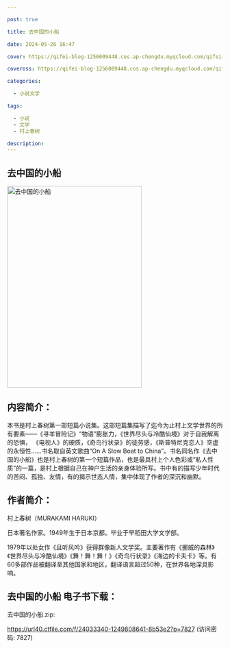 ```yaml
---

post: true

title: 去中国的小船

date: 2024-05-26 16:47

cover: https://qifei-blog-1256009448.cos.ap-chengdu.myqcloud.com/qifei-blog/6639897f0ea9cb1403aa63f4.jpg

coveross: https://qifei-blog-1256009448.cos.ap-chengdu.myqcloud.com/qifei-blog/6639897f0ea9cb1403aa63f4.jpg

categories:

  - 小说文学

tags:

  - 小说
  - 文学
  - 村上春树

description:
---
```


## 去中国的小船
<img alt="去中国的小船 " class="aligncenter loaded" data-was-processed="true" decoding="async" fetchpriority="high" height="471" src="https://qifei-blog-1256009448.cos.ap-chengdu.myqcloud.com/qifei-blog/6639897f0ea9cb1403aa63f4.jpg " style="cursor: zoom-in;" width="314"/>

## 内容简介：

本书是村上春树第一部短篇小说集。这部短篇集描写了迄今为止村上文学世界的所有要素——《寻羊冒险记》“物语”膨胀力，《世界尽头与冷酷仙境》对于自我解离的恐惧， 《电视人》的硬质，《奇鸟行状录》的徒劳感，《斯普特尼克恋人》空虚的永恒性……书名取自英文歌曲“On A Slow Boat to China”。书名同名作《去中国的小船》也是村上春树的第一个短篇作品，也是最具村上个人色彩或“私人性质”的一篇，是村上根据自己在神户生活的亲身体验所写。书中有的描写少年时代的苦闷、孤独、友情，有的揭示世态人情，集中体现了作者的深沉和幽默。

## 作者简介：

村上春树（MURAKAMI HARUKI）

日本著名作家。1949年生于日本京都。毕业于早稻田大学文学部。

1979年以处女作《且听风吟》获得群像新人文学奖。主要著作有《挪威的森林》《世界尽头与冷酷仙境》《舞！舞！舞！》《奇鸟行状录》《海边的卡夫卡》等。有60多部作品被翻译至其他国家和地区，翻译语言超过50种，在世界各地深具影响。

## 去中国的小船 电子书下载：
去中国的小船.zip: 

https://url40.ctfile.com/f/24033340-1249808641-8b53e2?p=7827 (访问密码: 7827)
